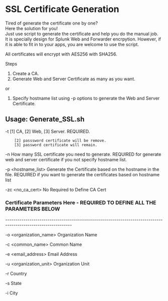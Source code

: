 # SSL Certificate Generation

Tired of generate the certificate one by one?<br/>
Here the solution for you!<br/>
Just use script to generate the certificate and help you do the manual job.<br/>
It is specially design for Splunk Web and Forwarder encrpytion. However, if it is able to fit in to your apps, you are welcome to use the script.<br/>

All certificates will encrypt with AES256 with SHA256.

Steps

1) Create a CA.
2) Generate Web and Server Certificate as many as you want.

or 

1) Specify hostname list using -p options to generate the Web and Server Certificate.

Usage: Generate_SSL.sh 
---------------------------------------------------------------------------------------------------------------------

  -t <type> [1] CA, [2] Web, [3] Server. REQUIRED. 
  
        [2] passsword certificate will be remove.
        [3] password certificate will remain.
 

  -n <number> How many SSL certificate you need to generate. REQUIRED for generate web and server certificate if you not specify hostname list.

  -p <hostname_list> Generate the Certificate based on the hostname in the file. REQUIRED if you want to generate the certificates based on hostname list

  -zc <no_ca_cert> No Required to Define CA Cert

<h3> Certificate Parameters Here  - REQUIRED TO DEFINE ALL THE PARAMETERS BELOW </h3>
---------------------------------------------------------------------------------------------------------------

  -o <organization_name> Organization Name

  -c <common_name> Common Name

  -e <email_address> Email Address

  -u <organization_unit> Organization Unit

  -r <country> Country

  -s <state> State

  -i <city> City
